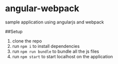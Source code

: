 # angular-webpack
sample application using angularjs and webpack


##Setup 
1. clone the repo
2. run ```npm i``` to install dependencies
3. run ```npm run bundle``` to bundle all the js files
4. run ```npm start``` to start localhost on the application
